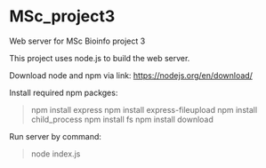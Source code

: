 # MSc_project3
Web server for MSc Bioinfo project 3

This project uses node.js to build the web server. 

Download node and npm via link: 
https://nodejs.org/en/download/

Install required npm packges:
> npm install express
> npm install express-fileupload
> npm install child_process
> npm install fs
> npm install download

Run server by command:
> node index.js
